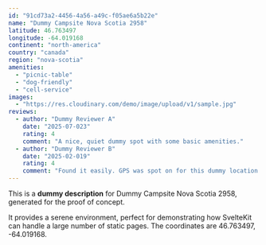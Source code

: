 ```yaml
---
id: "91cd73a2-4456-4a56-a49c-f05ae6a5b22e"
name: "Dummy Campsite Nova Scotia 2958"
latitude: 46.763497
longitude: -64.019168
continent: "north-america"
country: "canada"
region: "nova-scotia"
amenities:
  - "picnic-table"
  - "dog-friendly"
  - "cell-service"
images:
  - "https://res.cloudinary.com/demo/image/upload/v1/sample.jpg"
reviews:
  - author: "Dummy Reviewer A"
    date: "2025-07-023"
    rating: 4
    comment: "A nice, quiet dummy spot with some basic amenities."
  - author: "Dummy Reviewer B"
    date: "2025-02-019"
    rating: 4
    comment: "Found it easily. GPS was spot on for this dummy location."
---
```


This is a **dummy description** for Dummy Campsite Nova Scotia 2958, generated for the proof of concept.

It provides a serene environment, perfect for demonstrating how SvelteKit can handle a large number of static pages. The coordinates are 46.763497, -64.019168.
